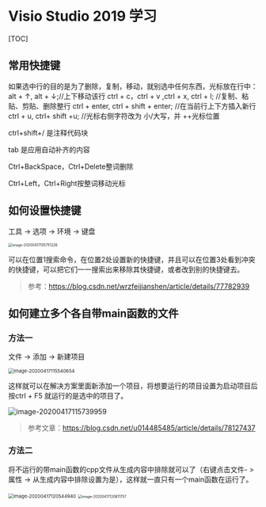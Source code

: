 # Visio Studio 2019 学习

[TOC]

## 常用快捷键

如果选中行的目的是为了删除，复制，移动，就别选中任何东西，光标放在行中：
alt + ↑, alt + ↓;//上下移动该行
ctrl + c，ctrl + v ,ctrl + x, ctrl + l; //复制、粘贴、剪贴、删除整行
ctrl + enter, ctrl + shift + enter; //在当前行上下方插入新行
ctrl + u, ctrl+ shift +u; //光标右侧字符改为 小/大写，并 ++光标位置

ctrl+shift+/ 是注释代码块

tab 是应用自动补齐的内容

Ctrl+BackSpace，Ctrl+Delete整词删除

Ctrl+Left，Ctrl+Right按整词移动光标

## 如何设置快捷键

工具 -> 选项 -> 环境 -> 键盘

<img src="C:\E\typora\Pictures\image-20200417105751226.png" alt="image-20200417105751226" style="zoom: 50%;" />

可以在位置1搜索命令，在位置2处设置新的快捷键，并且可以在位置3处看到冲突的快捷键，可以把它们一一搜索出来移除其快捷键，或者改到别的快捷键去。

> 参考：https://blog.csdn.net/wrzfeijianshen/article/details/77782939

## 如何建立多个各自带main函数的文件

### 方法一

文件 -> 添加 -> 新建项目

<img src="C:\E\typora\Pictures\image-20200417115540654.png" alt="image-20200417115540654" style="zoom:67%;" />

这样就可以在解决方案里面新添加一个项目，将想要运行的项目设置为启动项目后按ctrl + F5 就运行的是选中的项目了。

<img src="C:\E\typora\Pictures\image-20200417115739959.png" alt="image-20200417115739959"  />

> 参考文章：https://blog.csdn.net/u014485485/article/details/78127437

### 方法二

将不运行的带main函数的cpp文件从生成内容中排除就可以了（右键点击文件- > 属性 -> 从生成内容中排除设置为是），这样就一直只有一个main函数在运行了。

<img src="C:\E\typora\Pictures\image-20200417120544940.png" alt="image-20200417120544940" style="zoom: 67%;" />

<img src="C:\E\typora\Pictures\image-20200417120611757.png" alt="image-20200417120611757" style="zoom: 50%;" />

